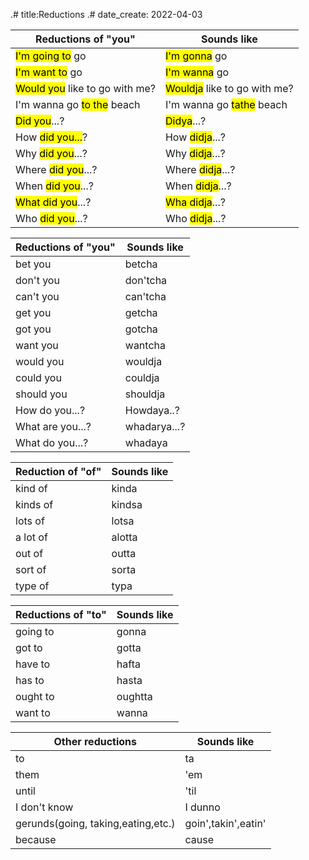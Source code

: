 .# title:Reductions
.# date_create: 2022-04-03

|Reductions of "you"|Sounds like|
|-|-|
|<mark>I'm going to</mark> go|<mark>I'm gonna</mark> go|
|<mark>I'm want to</mark> go|<mark>I'm wanna</mark> go|
|<mark>Would you</mark> like to go with me?|<mark>Wouldja</mark> like to go with me?
|I'm wanna go <mark>to the</mark> beach|I'm wanna go <mark>tathe</mark> beach
|<mark>Did you</mark>...?|<mark>Didya</mark>...?|
|How <mark>did you...</mark>?|How <mark>didja</mark>...?
|Why <mark>did you</mark>...?|Why <mark>didja</mark>...?
|Where <mark>did you</mark>...?|Where <mark>didja</mark>...?
|When <mark>did you</mark>...?|When <mark>didja</mark>...?
|<mark>What did you</mark>...?|<mark>Wha didja</mark>...?
|Who <mark>did you</mark>...?|Who <mark>didja</mark>...?

|Reductions of "you"|Sounds like|
|-|-|
|bet you|betcha|
|don't you|don'tcha|
|can't you|can'tcha|
|get you|getcha|
|got you|gotcha|
|want you|wantcha|
|would you|wouldja|
|could you|couldja
|should you|shouldja
|How do you...?|Howdaya..?|
|What are you...?|whadarya...?|
|What do you...?|whadaya

|Reduction of "of"|Sounds like|
|-|-|
|kind of|kinda|
|kinds of|kindsa|
|lots of|lotsa|
|a lot of|alotta|
|out of|outta|
|sort of|sorta|
|type of|typa|

|Reductions of "to"|Sounds like
|-|-
|going to|gonna
|got to|gotta
|have to|hafta
|has to|hasta
|ought to|oughtta
|want to|wanna

|Other reductions|Sounds like
|-|-
|to|ta
|them|'em
|until|'til
I don't know|I dunno
gerunds(going, taking,eating,etc.)|goin',takin',eatin'
because|cause
